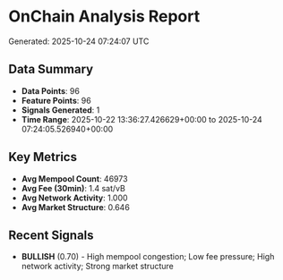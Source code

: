 # OnChain Analysis Report
Generated: 2025-10-24 07:24:07 UTC

## Data Summary
- **Data Points**: 96
- **Feature Points**: 96
- **Signals Generated**: 1
- **Time Range**: 2025-10-22 13:36:27.426629+00:00 to 2025-10-24 07:24:05.526940+00:00

## Key Metrics
- **Avg Mempool Count**: 46973
- **Avg Fee (30min)**: 1.4 sat/vB
- **Avg Network Activity**: 1.000
- **Avg Market Structure**: 0.646

## Recent Signals
- **BULLISH** (0.70) - High mempool congestion; Low fee pressure; High network activity; Strong market structure
